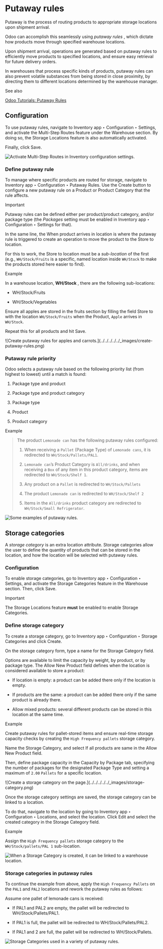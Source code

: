 # Putaway rules

Putaway is the process of routing products to appropriate storage locations
upon shipment arrival.

Odoo can accomplish this seamlessly using _putaway rules_ , which dictate how
products move through specified warehouse locations.

Upon shipment arrival, operations are generated based on putaway rules to
efficiently move products to specified locations, and ensure easy retrieval
for future delivery orders.

In warehouses that process specific kinds of products, putaway rules can also
prevent volatile substances from being stored in close proximity, by directing
them to different locations determined by the warehouse manager.

See also

[Odoo Tutorials: Putaway Rules](https://www.youtube.com/watch?v=nCQMf6sj_w8)

## Configuration

To use putaway rules, navigate to Inventory app ‣ Configuration ‣ Settings,
and activate the Multi-Step Routes feature under the Warehouse section. By
doing so, the Storage Locations feature is also automatically activated.

Finally, click Save.

![Activate Multi-Step Routes in Inventory configuration
settings.](../../../../../_images/activate-multi-step-routes.png)

### Define putaway rule

To manage where specific products are routed for storage, navigate to
Inventory app ‣ Configuration ‣ Putaway Rules. Use the Create button to
configure a new putaway rule on a Product or Product Category that the rule
affects.

Important

Putaway rules can be defined either per product/product category, and/or
package type (the _Packages_ setting must be enabled in Inventory app ‣
Configuration ‣ Settings for that).

In the same line, the When product arrives in location is where the putaway
rule is triggered to create an operation to move the product to the Store to
location.

For this to work, the Store to location must be a _sub-location_ of the first
(e.g., `WH/Stock/Fruits` is a specific, named location inside `WH/Stock` to
make the products stored here easier to find).

Example

In a warehouse location, **WH/Stock** , there are the following sub-locations:

  * WH/Stock/Fruits

  * WH/Stock/Vegetables

Ensure all apples are stored in the fruits section by filling the field Store
to with the location `WH/Stock/Fruits` when the Product, `Apple` arrives in
`WH/Stock`.

Repeat this for all products and hit Save.

![Create putaway rules for apples and carrots.](../../../../../_images/create-
putaway-rules.png)

### Putaway rule priority

Odoo selects a putaway rule based on the following priority list (from highest
to lowest) until a match is found:

  1. Package type and product

  2. Package type and product category

  3. Package type

  4. Product

  5. Product category

Example

> The product `Lemonade can` has the following putaway rules configured:
>
>   1. When receiving a `Pallet` (Package Type) of `Lemonade cans`, it is
> redirected to `WH/Stock/Pallets/PAL1`.
>
>   2. `Lemonade can`’s Product Category is `All/drinks`, and when receiving a
> `Box` of any item in this product category, items are redirected to
> `WH/Stock/Shelf 1`.
>
>   3. Any product on a `Pallet` is redirected to `WH/Stock/Pallets`
>
>   4. The product `Lemonade can` is redirected to `WH/Stock/Shelf 2`
>
>   5. Items in the `All/drinks` product category are redirected to
> `WH/Stock/Small Refrigerator`.
>
>

![Some examples of putaway rules.](../../../../../_images/putaway-example.png)

## Storage categories

A _storage category_ is an extra location attribute. Storage categories allow
the user to define the quantity of products that can be stored in the
location, and how the location will be selected with putaway rules.

### Configuration

To enable storage categories, go to Inventory app ‣ Configuration ‣ Settings,
and activate the Storage Categories feature in the Warehouse section. Then,
click Save.

Important

The Storage Locations feature **must** be enabled to enable Storage
Categories.

### Define storage category

To create a storage category, go to Inventory app ‣ Configuration ‣ Storage
Categories and click Create.

On the storage category form, type a name for the Storage Category field.

Options are available to limit the capacity by weight, by product, or by
package type. The Allow New Product field defines when the location is
considered available to store a product:

  * If location is empty: a product can be added there only if the location is empty.

  * If products are the same: a product can be added there only if the same product is already there.

  * Allow mixed products: several different products can be stored in this location at the same time.

Example

Create putaway rules for pallet-stored items and ensure real-time storage
capacity checks by creating the `High Frequency pallets` storage category.

Name the Storage Category, and select If all products are same in the Allow
New Product field.

Then, define package capacity in the Capacity by Package tab, specifying the
number of packages for the designated Package Type and setting a maximum of
`2.00` `Pallets` for a specific location.

![Create a storage category on the page.](../../../../../_images/storage-
category.png)

Once the storage category settings are saved, the storage category can be
linked to a location.

To do that, navigate to the location by going to Inventory app ‣ Configuration
‣ Locations, and select the location. Click Edit and select the created
category in the Storage Category field.

Example

Assign the `High Frequency pallets` storage category to the
`WH/Stock/pallets/PAL 1` sub-location.

![When a Storage Category is created, it can be linked to a warehouse
location.](../../../../../_images/location-storage-category.png)

### Storage categories in putaway rules

To continue the example from above, apply the `High Frequency Pallets` on the
`PAL1` and `PAL2` locations and rework the putaway rules as follows:

Assume one pallet of lemonade cans is received:

  * If PAL1 and PAL2 are empty, the pallet will be redirected to WH/Stock/Pallets/PAL1.

  * If PAL1 is full, the pallet will be redirected to WH/Stock/Pallets/PAL2.

  * If PAL1 and 2 are full, the pallet will be redirected to WH/Stock/Pallets.

![Storage Categories used in a variety of putaway
rules.](../../../../../_images/smart-putaways.png)


